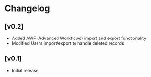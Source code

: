 # Changelog

## [v0.2]
- Added AWF (Advanced Workflows) import and export functionality
- Modified Users import/export to handle deleted records

## [v0.1]
- Initial release
